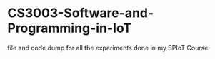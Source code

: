 # CS3003-Software-and-Programming-in-IoT
file and code dump for all the experiments done in my SPIoT Course
